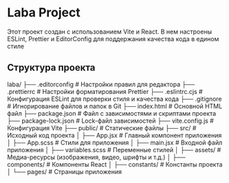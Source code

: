 # Laba Project

Этот проект создан с использованием Vite и React.
В нем настроены ESLint, Prettier и EditorConfig для поддержания качества кода в едином стиле

## Структура проекта

laba/
├── .editorconfig # Настройки правил для редактора
├── .prettierrc # Настройки форматирования Prettier
├── .eslintrc.cjs # Конфигурация ESLint для проверки стиля и качества кода
├── .gitignore # Игнорирование файлов и папок в Git
├── index.html # Основной HTML файл
├── package.json # Файл с зависимостями и скриптами проекта
├── package-lock.json # Lock-файл зависимостей
├── vite.config.js # Конфигурация Vite
├── public/ # Статические файлы
├── src/ # Исходный код проекта
│ ├── App.jsx # Главный компонент приложения
│ ├── App.scss # Стили для приложения
│ ├── main.jsx # Входной файл приложения
│ ├── variables.scss # Переменные стилей
│ ├── assets/ # Медиа-ресурсы (изображения, видео, шрифты и т.д.)
│ ├── components/ # Компоненты React
│ ├── constants/ # Константы проекта
│ └── pages/ # Страницы приложения
